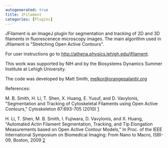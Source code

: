 ```yaml
---
autogenerated: true
title: JFilament
categories: [Plugins]
---
```


JFilament is an ImageJ plugin for segmentation and tracking of 2D and 3D filaments in fluorescenece microscopy images. The main algorithm used in Jfilament is "Stretching Open Active Contours".

For user instructions go to http://athena.physics.lehigh.edu/jfilament.

This work was supported by NIH and by the Biosystems Dynamics Summer Institute at Lehigh University.

The code was developed by Matt Smith, melkor@orangepalantir.org

References:

M. B. Smith, H. Li, T. Shen, X. Huang, E. Yusuf, and D. Vavylonis, "Segmentation and Tracking of Cytoskeletal Filaments using Open Active Contours," Cytoskeleton 67:693-705 (2010) [1](http://onlinelibrary.wiley.com/doi/10.1002/cm.20481/abstract)

H. Li, T. Shen, M. B. Smith, I. Fujiwara, D. Vavylonis, and X. Huang, "Automated Actin Filament Segmentation, Tracking, and Tip Elongation Measurements based on Open Active Contour Models," In Proc. of the IEEE International Symposium on Biomedical Imaging: From Nano to Macro, ISBI-09, Boston, 2009 [2](http://www.ncbi.nlm.nih.gov/pubmed/20072703)


